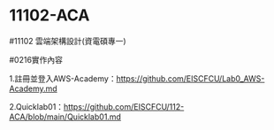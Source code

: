 # 11102-ACA


#11102 雲端架構設計(資電碩專一)

#0216實作內容

1.註冊並登入AWS-Academy：https://github.com/EISCFCU/Lab0_AWS-Academy.md

2.Quicklab01：https://github.com/EISCFCU/112-ACA/blob/main/Quicklab01.md
